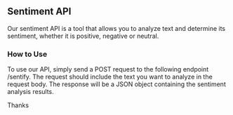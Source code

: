 ## Sentiment API
Our sentiment API is a tool that allows you to analyze text and determine its sentiment, whether it is positive, negative or neutral. 

### How to Use 
To use our API, simply send a POST request to the following endpoint /sentify. The request should include the text you want to analyze in the request body. The response will be a JSON object containing the sentiment analysis results.

Thanks
